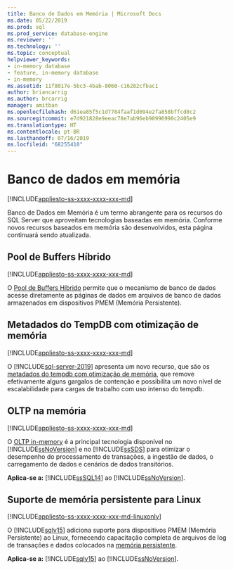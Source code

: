 ```yaml
---
title: Banco de Dados em Memória | Microsoft Docs
ms.date: 05/22/2019
ms.prod: sql
ms.prod_service: database-engine
ms.reviewer: ''
ms.technology: ''
ms.topic: conceptual
helpviewer_keywords:
- in-memory database
- feature, in-memory database
- in-memory
ms.assetid: 11f8017e-5bc3-4bab-8060-c16282cfbac1
author: briancarrig
ms.author: brcarrig
manager: amitban
ms.openlocfilehash: d61ea85f5c1d7784faaf1d094e2fa858bffcd8c2
ms.sourcegitcommit: e7d921828e9eeac78e7ab96eb90996990c2405e9
ms.translationtype: HT
ms.contentlocale: pt-BR
ms.lasthandoff: 07/16/2019
ms.locfileid: "68255410"
---
```

# <a name="in-memory-database"></a>Banco de dados em memória

[!INCLUDE[appliesto-ss-xxxx-xxxx-xxx-md](../includes/appliesto-ss-xxxx-xxxx-xxx-md.md)]

Banco de Dados em Memória é um termo abrangente para os recursos do SQL Server que aproveitam tecnologias baseadas em memória. Conforme novos recursos baseados em memória são desenvolvidos, esta página continuará sendo atualizada.

## <a name="hybrid-buffer-pool"></a>Pool de Buffers Híbrido

[!INCLUDE[appliesto-ss-xxxx-xxxx-xxx-md](../includes/appliesto-ss-xxxx-xxxx-xxx-md.md)]

O [Pool de Buffers Híbrido](../database-engine/configure-windows/hybrid-buffer-pool.md) permite que o mecanismo de banco de dados acesse diretamente as páginas de dados em arquivos de banco de dados armazenados em dispositivos PMEM (Memória Persistente).

## <a name="memory-optimized-tempdb-metadata"></a>Metadados do TempDB com otimização de memória

[!INCLUDE[appliesto-ss-xxxx-xxxx-xxx-md](../includes/appliesto-ss-xxxx-xxxx-xxx-md.md)]

O [!INCLUDE[sql-server-2019](../includes/sssqlv15-md.md)] apresenta um novo recurso, que são os [metadados do tempdb com otimização de memória](./databases/tempdb-database.md#memory-optimized-tempdb-metadata), que remove efetivamente alguns gargalos de contenção e possibilita um novo nível de escalabilidade para cargas de trabalho com uso intenso do tempdb.

## <a name="in-memory-oltp"></a>OLTP na memória

[!INCLUDE[appliesto-ss-xxxx-xxxx-xxx-md](../includes/appliesto-ss-xxxx-xxxx-xxx-md.md)]

O [OLTP in-memory](./in-memory-oltp/in-memory-oltp-in-memory-optimization.md) é a principal tecnologia disponível no [!INCLUDE[ssNoVersion](../includes/ssnoversion-md.md)] e no [!INCLUDE[ssSDS](../includes/sssds-md.md)] para otimizar o desempenho do processamento de transações, a ingestão de dados, o carregamento de dados e cenários de dados transitórios.

**Aplica-se a:** [!INCLUDE[ssSQL14](../includes/sssql14-md.md)] ao [!INCLUDE[ssNoVersion](../includes/ssnoversion-md.md)].

## <a name="persistent-memory-support-for-linux"></a>Suporte de memória persistente para Linux

[!INCLUDE[appliesto-ss-xxxx-xxxx-xxx-md-linuxonly](../includes/appliesto-ss-xxxx-xxxx-xxx-md-linuxonly.md)]

O [!INCLUDE[sqlv15](../includes/sssqlv15-md.md)] adiciona suporte para dispositivos PMEM (Memória Persistente) ao Linux, fornecendo capacitação completa de arquivos de log de transações e dados colocados na [memória persistente](../linux/sql-server-linux-configure-pmem.md).

**Aplica-se a:** [!INCLUDE[sqlv15](../includes/sssqlv15-md.md)] ao [!INCLUDE[ssNoVersion](../includes/ssnoversion-md.md)].
